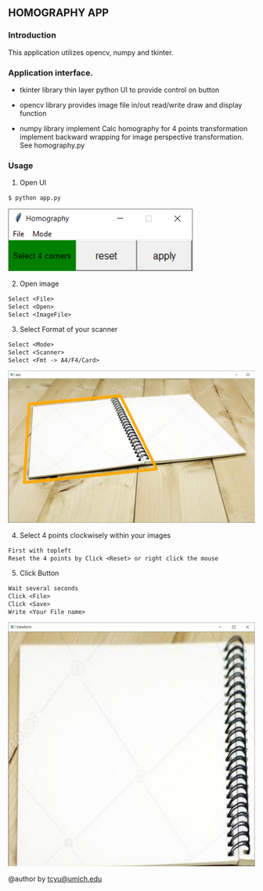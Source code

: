 ## HOMOGRAPHY APP

### Introduction

This application utilizes opencv, numpy and tkinter.

### Application interface.

* tkinter library
thin layer python UI to provide control on button

* opencv library
provides image file in/out read/write draw and display function

* numpy library
implement Calc homography for 4 points transformation
implement backward wrapping for image perspective transformation.
See homography.py

### Usage

1. Open UI 

```python
$ python app.py
```

![UI](ui.jpg)

2. Open image  

```
Select <File>
Select <Open>
Select <ImageFile>
```

3. Select Format of your scanner  

```
Select <Mode>
Select <Scanner>
Select <Fmt -> A4/F4/Card>
```

![Image](cv.jpg)

4. Select 4 points clockwisely within your images  

```
First with topleft
Reset the 4 points by Click <Reset> or right click the mouse
```

5. Click <Apply> Button  

```
Wait several seconds
Click <File>
Click <Save>
Write <Your File name>
```

![Transformed](transform.jpg)


@author by tcyu@umich.edu

